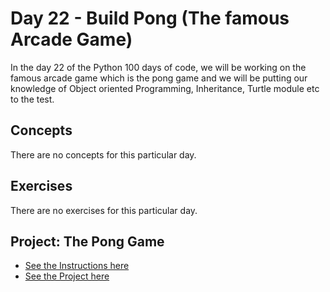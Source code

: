 # Day 22 - Build Pong (The famous Arcade Game)

In the day 22 of the Python 100 days of code, we will be working on the famous arcade game which is the pong game and we will be putting our knowledge of Object oriented Programming, Inheritance, Turtle module etc to the test.

## Concepts

There are no concepts for this particular day.

## Exercises

There are no exercises for this particular day.

## Project: The Pong Game

- [See the Instructions here](./project/instructions.md)
- [See the Project here](./project/main.py)
